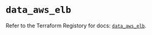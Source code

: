# `data_aws_elb`

Refer to the Terraform Registory for docs: [`data_aws_elb`](https://registry.terraform.io/providers/hashicorp/aws/5.8.0/docs/data-sources/elb).
